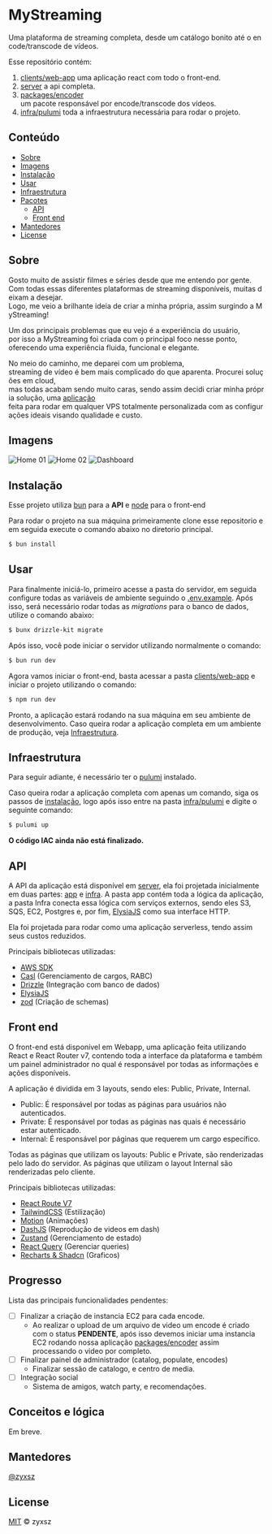 # MyStreaming

Uma plataforma de streaming completa, desde um catálogo bonito até o encode/transcode de vídeos.

Esse repositório contém:

1. [clients/web-app](spec.md) uma aplicação react com todo o front-end.
2. [server](spec.md) a api completa.
3. [packages/encoder](spec.md) um pacote responsável por encode/transcode dos vídeos.
4. [infra/pulumi](#badge) toda a infraestrutura necessária para rodar o projeto.

## Conteúdo

- [Sobre](#sobre)
- [Imagens](#imagens)
- [Instalação](#instalação)
- [Usar](#usar)
- [Infraestrutura](#infraestrutura)
- [Pacotes](#api)
  - [API](#api)
  - [Front end](#front-end)
- [Mantedores](#mantedores)
- [License](#license)

## Sobre

Gosto muito de assistir filmes e séries desde que me entendo por gente. Com todas essas diferentes plataformas de streaming disponíveis, muitas deixam a desejar. Logo, me veio a brilhante ideia de criar a minha própria, assim surgindo a MyStreaming!

Um dos principais problemas que eu vejo é a experiência do usuário, por isso a MyStreaming foi criada com o principal foco nesse ponto, oferecendo uma experiência fluida, funcional e elegante.

No meio do caminho, me deparei com um problema, streaming de vídeo é bem mais complicado do que aparenta. Procurei soluções em cloud, mas todas acabam sendo muito caras, sendo assim decidi criar minha própria solução, uma [aplicação](packages/endcoder) feita para rodar em qualquer VPS totalmente personalizada com as configurações ideais visando qualidade e custo.

## Imagens

![Home 01](https://i.imgur.com/SUFersh.png)
![Home 02](https://imgur.com/6Unj3mv)
![Dashboard](https://i.imgur.com/VNZQn6S.png)

## Instalação

Esse projeto utiliza [bun](https://bun.com/) para a **API** e [node](http://nodejs.org) para o front-end

Para rodar o projeto na sua máquina primeiramente clone esse repositorio e em seguida execute o comando abaixo no diretorio principal.

```sh
$ bun install
```

## Usar

Para finalmente iniciá-lo, primeiro acesse a pasta do servidor, em seguida configure todas as variáveis de ambiente seguindo o [.env.example](server/.env.example). Após isso, será necessário rodar todas as _migrations_ para o banco de dados, utilize o comando abaixo:

```sh
$ bunx drizzle-kit migrate
```

Após isso, você pode iniciar o servidor utilizando normalmente o comando:

```sh
$ bun run dev
```

Agora vamos iniciar o front-end, basta acessar a pasta [clients/web-app](clients/web-app) e iniciar o projeto utilizando o comando:

```sh
$ npm run dev
```

Pronto, a aplicação estará rodando na sua máquina em seu ambiente de desenvolvimento. Caso queira rodar a aplicação completa em um ambiente de produção, veja [Infraestrutura](#infraestrutura).

## Infraestrutura

Para seguir adiante, é necessário ter o [pulumi](https://www.pulumi.com/docs/iac/download-install/) instalado.

Caso queira rodar a aplicação completa com apenas um comando, siga os passos de [instalação](#instalação), logo após isso entre na pasta [infra/pulumi](infra/pulumi) e digite o seguinte comando:

```sh
$ pulumi up
```

**O código IAC ainda não está finalizado.**

## API

A API da aplicação está disponível em [server](server), ela foi projetada inicialmente em duas partes: [app](server/src/app) e [infra](server/src/infra). A pasta app contém toda a lógica da aplicação, a pasta Infra conecta essa lógica com serviços externos, sendo eles S3, SQS, EC2, Postgres e, por fim, [ElysiaJS](https://elysiajs.com) como sua interface HTTP.

Ela foi projetada para rodar como uma aplicação serverless, tendo assim seus custos reduzidos.

Principais bibliotecas utilizadas:

- [AWS SDK](https://aws.amazon.com/pt/sdk-for-javascript/)
- [Casl](https://casl.js.org/v6/en/) (Gerenciamento de cargos, RABC)
- [Drizzle](https://orm.drizzle.team/) (Integração com banco de dados)
- [ElysiaJS](https://elysiajs.com)
- [zod](https://zod.dev/) (Criação de schemas)

## Front end

O front-end está disponível em Webapp, uma aplicação feita utilizando React e React Router v7, contendo toda a interface da plataforma e também um painel administrador no qual é responsável por todas as informações e ações disponíveis.

A aplicação é dividida em 3 layouts, sendo eles: Public, Private, Internal.

- Public: É responsável por todas as páginas para usuários não autenticados.
- Private: É responsável por todas as páginas nas quais é necessário estar autenticado.
- Internal: É responsável por páginas que requerem um cargo específico.

Todas as páginas que utilizam os layouts: Public e Private, são renderizadas pelo lado do servidor. As páginas que utilizam o layout Internal são renderizadas pelo cliente.

Principais bibliotecas utilizadas:

- [React Route V7](https://reactrouter.com/home)
- [TailwindCSS](https://tailwindcss.com/) (Estilização)
- [Motion](https://motion.dev/docs/react) (Animações)
- [DashJS](https://dashjs.org/) (Reprodução de videos em dash)
- [Zustand](https://zustand.docs.pmnd.rs/getting-started/introduction) (Gerenciamento de estado)
- [React Query](https://tanstack.com/query/v5/docs/framework/react/overview) (Gerenciar queries)
- [Recharts & Shadcn](https://ui.shadcn.com/docs/components/chart) (Graficos)

## Progresso

Lista das principais funcionalidades pendentes:

- [ ] Finalizar a criação de instancia EC2 para cada encode.
  - Ao realizar o upload de um arquivo de video um encode é criado com o status **PENDENTE**, após isso devemos iniciar uma instancia EC2 rodando nossa aplicação [packages/encoder](#encoder) assim processando o video por completo.
- [ ] Finalizar painel de administrador (catalog, populate, encodes)
  - Finalizar sessão de catalogo, e centro de media.
- [ ] Integração social
  - Sistema de amigos, watch party, e recomendações.

## Conceitos e lógica

Em breve.

## Mantedores

[@zyxsz](https://github.com/zyxsz)

## License

[MIT](LICENSE) © zyxsz
